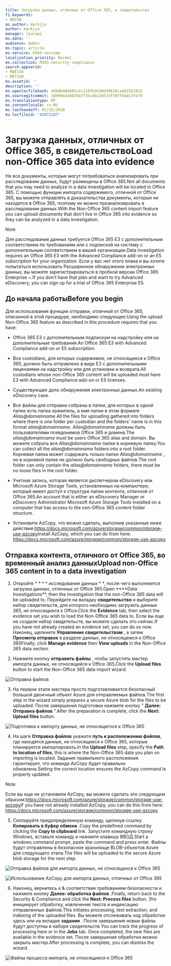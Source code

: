 ```yaml
---
title: Загрузка данных, отличных от Office 365, в свидетельство
f1.keywords:
- NOCSH
ms.author: markjjo
author: markjjo
manager: laurawi
ms.date: ''
audience: Admin
ms.topic: article
ms.service: O365-seccomp
localization_priority: Normal
ms.collection: M365-security-compliance
search.appverid:
- MOE150
- MET150
ms.assetid: ''
description: ''
ms.openlocfilehash: 4db0b40d485c4c1107bdcb0d49616cadb15b1915
ms.sourcegitcommit: 3dd9944a6070a7f35c4bc2b57df397f844c3fe79
ms.translationtype: MT
ms.contentlocale: ru-RU
ms.lasthandoff: 02/15/2020
ms.locfileid: "42072187"
---
```

# <a name="load-non-office-365-data-into-evidence"></a><span data-ttu-id="5306e-102">Загрузка данных, отличных от Office 365, в свидетельство</span><span class="sxs-lookup"><span data-stu-id="5306e-102">Load non-Office 365 data into evidence</span></span>

<span data-ttu-id="5306e-103">Не все документы, которые могут потребоваться анализировать при расследовании данных, будут размещены в Office 365.</span><span class="sxs-lookup"><span data-stu-id="5306e-103">Not all documents that you may need to analyze in a data investigation will be located in Office 365.</span></span> <span data-ttu-id="5306e-104">С помощью функции импорта содержимого, отличной от Office 365, вы можете отправлять в доказательства документы, которые не находятся в Office 365, поэтому их можно проанализировать в расследовании данных.</span><span class="sxs-lookup"><span data-stu-id="5306e-104">With the Non-Office 365 content import feature you can upload documents that don't live in Office 365 into evidence so they can be analyzed in a data investigation.</span></span>

>[!Note]
><span data-ttu-id="5306e-105">Для расследования данных требуется Office 365 E3 с дополнительным соответствием по требованиям или с подпиской на систему с дополнительным соответствием в вашей организации.</span><span class="sxs-lookup"><span data-stu-id="5306e-105">Data investigation requires an Office 365 E3 with the Advanced Compliance add-on or an E5 subscription for your organization.</span></span> <span data-ttu-id="5306e-106">Если у вас нет этого плана и вы хотите попытаться использовать Расширенное обнаружение электронных данных, вы можете зарегистрироваться в пробной версии Office 365 Enterprise ~.</span><span class="sxs-lookup"><span data-stu-id="5306e-106">If you don't have that plan and want to try Advanced eDiscovery, you can sign up for a trial of Office 365 Enterprise E5.</span></span>

## <a name="before-you-begin"></a><span data-ttu-id="5306e-107">До начала работы</span><span class="sxs-lookup"><span data-stu-id="5306e-107">Before you begin</span></span>

<span data-ttu-id="5306e-108">Для использования функции отправки, отличной от Office 365, описанной в этой процедуре, необходимо следующее:</span><span class="sxs-lookup"><span data-stu-id="5306e-108">Using the upload Non-Office 365 feature as described in this procedure requires that you have:</span></span>

- <span data-ttu-id="5306e-109">Office 365 E3 с дополнительным подпискум на надстройку или на дополнительные требования.</span><span class="sxs-lookup"><span data-stu-id="5306e-109">An Office 365 E3 with Advanced Compliance add-on or E5 subscription.</span></span>

- <span data-ttu-id="5306e-110">Все custodians, для которых содержимое, не относящееся к Office 365, должно быть отправлено в виде E3 с дополнительными лицензиями на надстройку или для установки и возврата.</span><span class="sxs-lookup"><span data-stu-id="5306e-110">All custodians whose non-Office 365 content will be uploaded must have E3 with Advanced Compliance add-on or E5 licenses.</span></span>

- <span data-ttu-id="5306e-111">Существующее дело обнаружения электронных данных.</span><span class="sxs-lookup"><span data-stu-id="5306e-111">An existing eDiscovery case.</span></span>

- <span data-ttu-id="5306e-112">Все файлы для отправки собраны в папки, для которых в одной папке есть папка хранитель, а имя папки в этом формате *Alias@domainname*.</span><span class="sxs-lookup"><span data-stu-id="5306e-112">All the files for uploading gathered into folders where there is one folder per custodian and the folders' name is in this format *alias@domainname*.</span></span> <span data-ttu-id="5306e-113">*Alias@domainname* должны быть пользователями псевдонимов Office 365 и домена.</span><span class="sxs-lookup"><span data-stu-id="5306e-113">The *alias@domainname* must be users Office 365 alias and domain.</span></span> <span data-ttu-id="5306e-114">Вы можете собрать все *Alias@domainname* папки в корневую папку.</span><span class="sxs-lookup"><span data-stu-id="5306e-114">You can collect all the *alias@domainname* folders into a root folder.</span></span> <span data-ttu-id="5306e-115">Корневая папка может содержать только папки *Alias@domainname* , но в корневой папке не должно быть свободных файлов.</span><span class="sxs-lookup"><span data-stu-id="5306e-115">The root folder can only contain the *alias@domainname* folders, there must be no loose files in the root folder.</span></span>

- <span data-ttu-id="5306e-116">Учетная запись, которая является диспетчером eDiscovery или Microsoft Azure Storage Tools, установленных на компьютере, который имеет доступ к структуре папки контента, отличной от Office 365.</span><span class="sxs-lookup"><span data-stu-id="5306e-116">An account that is either an eDiscovery Manager or eDiscovery Administrator Microsoft Azure Storage Tools installed on a computer that has access to the non-Office 365 content folder structure.</span></span>

- <span data-ttu-id="5306e-117">Установите AzCopy, что можно сделать, выполнив указанные ниже действия.https://docs.microsoft.com/azure/storage/common/storage-use-azcopy</span><span class="sxs-lookup"><span data-stu-id="5306e-117">Install AzCopy, which you can do from here: https://docs.microsoft.com/azure/storage/common/storage-use-azcopy</span></span>

## <a name="upload-non-office-365-content-in-to-a-data-investigation"></a><span data-ttu-id="5306e-118">Отправка контента, отличного от Office 365, во временный анализ данных</span><span class="sxs-lookup"><span data-stu-id="5306e-118">Upload non-Office 365 content in to a data investigation</span></span>

1. <span data-ttu-id="5306e-119">Откройте \* \* \* \* исследование данных \* \*, после чего выполняется загрузка данных, отличных от Office 365.</span><span class="sxs-lookup"><span data-stu-id="5306e-119">Open \*\*\*\*Data Investigations\*\*, then the investigation that the non-Office 365 data will be uploaded to.</span></span>  <span data-ttu-id="5306e-120">Перейдите на вкладку **свидетельство** и выберите набор свидетельств, для которого необходимо загрузить данные 365, не относящиеся к Office.</span><span class="sxs-lookup"><span data-stu-id="5306e-120">Click the **Evidence** tab, then select the evidence set you wish to load the Non-Office 365 data to.</span></span>  <span data-ttu-id="5306e-121">Если вы еще не создали набор свидетельств, вы можете сделать это сейчас.</span><span class="sxs-lookup"><span data-stu-id="5306e-121">If you have not already created an evidence set, you can do so now.</span></span>  <span data-ttu-id="5306e-122">Наконец, щелкните **Управление свидетельством** , а затем **Просмотр отправок** в разделе данных, не относящемся к Office 365</span><span class="sxs-lookup"><span data-stu-id="5306e-122">Finally, click **Manage evidence** then **View uploads** in the Non-Office 365 data section</span></span>

2. <span data-ttu-id="5306e-123">Нажмите кнопку **отправить файлы** , чтобы запустить мастер импорта данных, не относящийся к Office 365.</span><span class="sxs-lookup"><span data-stu-id="5306e-123">Click the **Upload files** button to start the Non-Office 365 data import wizard.</span></span>

![Отправка файлов](../media/574f4059-4146-4058-9df3-ec97cf28d7c7.png)

3. <span data-ttu-id="5306e-125">На первом этапе мастера просто подготавливается безопасный большой двоичный объект Azure для отправляемых файлов.</span><span class="sxs-lookup"><span data-stu-id="5306e-125">The first step in the wizard simply prepares a secure Azure blob for the files to be uploaded.</span></span>  <span data-ttu-id="5306e-126">После завершения подготовки нажмите кнопку " **Далее: Отправка файлов** ".</span><span class="sxs-lookup"><span data-stu-id="5306e-126">After the preparation is complete, click the **Next: Upload files** button.</span></span>

![Подготовка к импорту данных, не относящегося к Office 365](../media/0670a347-a578-454a-9b3d-e70ef47aec57.png)
 
4. <span data-ttu-id="5306e-128">На шаге **Отправка файлов** укажите **путь к расположению файлов**, где находятся данные, не относящиеся к Office 365, которые планируется импортировать.</span><span class="sxs-lookup"><span data-stu-id="5306e-128">In the **Upload files** step, specify the **Path to location of files**, this is where the Non-Office 365 data you plan on importing is located.</span></span>  <span data-ttu-id="5306e-129">Задание правильного расположения гарантирует, что команда AzCopy будет правильно обновлена.</span><span class="sxs-lookup"><span data-stu-id="5306e-129">Setting the correct location ensures the AzCopy command is properly updated.</span></span>

> [!NOTE]
> <span data-ttu-id="5306e-130">Если вы еще не установили AzCopy, вы можете сделать это следующим образом:https://docs.microsoft.com/azure/storage/common/storage-use-azcopy</span><span class="sxs-lookup"><span data-stu-id="5306e-130">If you have not already installed AzCopy, you can do this from here: https://docs.microsoft.com/azure/storage/common/storage-use-azcopy</span></span>

5. <span data-ttu-id="5306e-131">Скопируйте предопределенную команду, щелкнув ссылку **Копировать в буфер обмена** .</span><span class="sxs-lookup"><span data-stu-id="5306e-131">Copy the predefined command by clicking the **Copy to clipboard** link.</span></span> <span data-ttu-id="5306e-132">Запустите командную строку Windows, вставьте команду и нажмите клавишу ВВОД.</span><span class="sxs-lookup"><span data-stu-id="5306e-132">Start a windows command prompt, paste the command and press enter.</span></span>  <span data-ttu-id="5306e-133">Файлы будут отправлены в безопасное хранилище BLOB-объектов Azure для следующего этапа.</span><span class="sxs-lookup"><span data-stu-id="5306e-133">The files will be uploaded to the secure Azure blob storage for the next step.</span></span>

![Отправка файлов для импорта данных, не относящихся к Office 365](../media/3ea53b5d-7f9b-4dfc-ba63-90a38c14d41a.png)

![Использование AzCopy для импорта данных, отличных от Office 365](../media/504e2dbe-f36f-4f36-9b08-04aea85d8250.png)

6. <span data-ttu-id="5306e-136">Наконец, вернитесь к & соответствия требованиям безопасности и нажмите кнопку **Далее: обработка файлов** .</span><span class="sxs-lookup"><span data-stu-id="5306e-136">Finally, return back to the Security & Compliance and click the **Next: Process files** button.</span></span>  <span data-ttu-id="5306e-137">Это инициирует обработку, извлечение текста и индексацию отправленных файлов.</span><span class="sxs-lookup"><span data-stu-id="5306e-137">This initiates processing, text extraction, and indexing of the uploaded files.</span></span>  <span data-ttu-id="5306e-138">Вы можете отслеживать ход обработки здесь или на вкладке **задания** .  После завершения новые файлы будут доступны в наборе свидетельств.</span><span class="sxs-lookup"><span data-stu-id="5306e-138">You can track the progress of processing here or in the **Jobs** tab.  Once completed, the new files are available in the evidence set.</span></span>  <span data-ttu-id="5306e-139">После завершения обработки можно закрыть мастер.</span><span class="sxs-lookup"><span data-stu-id="5306e-139">After processing is complete, you can dismiss the wizard.</span></span>

![Файлы процесса импорта, не относящиеся к Office 365](../media/218b1545-416a-4a9f-9b25-3b70e8508f67.png)

